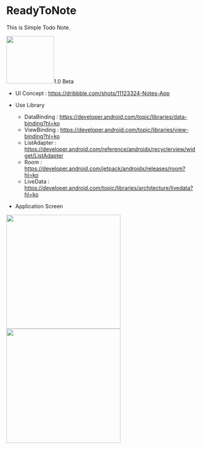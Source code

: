 # ReadyToNote
This is Simple Todo Note.
 
 <img width="125" src="https://user-images.githubusercontent.com/55890012/102691873-ff207200-4252-11eb-8015-a2692aa53e1c.png">1.0 Beta
* UI Concept : https://dribbble.com/shots/11123324-Notes-App


* Use Library
  * DataBinding : https://developer.android.com/topic/libraries/data-binding?hl=ko
  * ViewBinding : https://developer.android.com/topic/libraries/view-binding?hl=ko
  * ListAdapter : https://developer.android.com/reference/androidx/recyclerview/widget/ListAdapter
  * Room : https://developer.android.com/jetpack/androidx/releases/room?hl=ko
  * LiveData : https://developer.android.com/topic/libraries/architecture/livedata?hl=ko

* Application Screen
<div>
<img width="300" src="https://user-images.githubusercontent.com/55890012/102016029-2b934480-3da2-11eb-9198-601888c4a017.png">
<img width="300" src="https://user-images.githubusercontent.com/55890012/102016035-2cc47180-3da2-11eb-96bf-fc836f348568.png">
  

</div>
